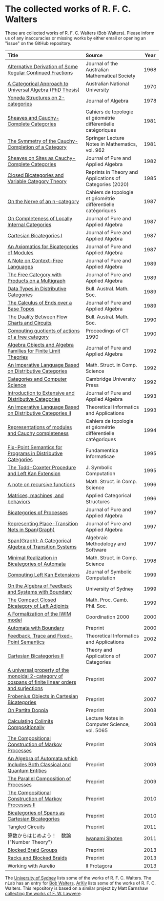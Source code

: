 # The collected works of R. F. C. Walters

These are collected works of R. F. C. Walters (Bob Walters).
Please inform us of any inaccuracies or missing works by either email or opening an "issue" on the GitHub repository.


| Title |Source| Year |
|:------|:-----|:----:|
|[Alternative Derivation of Some Regular Continued Fractions](https://github.com/mroman42/walters/blob/main/publications/1968-alternative-derivation-of-some-regular-continued-fractions.pdf)|Journal of the Australian Mathematical Society|1968|
|[A Categorical Approach to Universal Algebra (PhD Thesis)](https://github.com/mroman42/walters/blob/main/publications/1970-a-categorical-approach-to-universal-algebra.pdf)|Australian National University|1970|
|[Yoneda Structures on 2-categories](https://github.com/mroman42/walters/blob/main/publications/1978-yoneda-structures-on-2-categories.pdf)|Journal of Algebra|1978|
|[Sheaves and Cauchy-Complete Categories](https://github.com/mroman42/walters/blob/main/publications/1981-sheaves-and-cauchy-complete-categories.pdf)|Cahiers de topologie et géométrie différentielle catégoriques|1981|
|[The Symmetry of the Cauchy-Completion of a Category](https://github.com/mroman42/walters/blob/main/publications/1981-the-symmetry-of-the-cauchy-completion-of-a-category.pdf)|Springer Lecture Notes in Mathematics, vol. 962|1981|
|[Sheaves on Sites as Cauchy-Complete Categories](https://github.com/mroman42/walters/blob/main/publications/1982-sheaves-on-sites-as-cauchy-complete-categories.pdf)|Journal of Pure and Applied Algebra|1982|
|[Closed Bicategories and Variable Category Theory](https://github.com/mroman42/walters/blob/main/publications/1985-closed-bicategories-and-variable-category-theory-2020-tac-reprint.pdf)|Reprints in Theory and Applications of Categories (2020)|1985|
|[On the Nerve of an n-category](https://github.com/mroman42/walters/blob/main/publications/1987-on-the-nerve-of-an-n-category.pdf)|Cahiers de topologie et géométrie différentielle catégoriques|1987|
|[On Completeness of Locally Internal Categories](https://github.com/mroman42/walters/blob/main/publications/1983-on-completeness-of-locally-internal-categories.pdf)|Journal of Pure and Applied Algebra|1987|
|[Cartesian Bicategories I](https://github.com/mroman42/walters/blob/main/publications/1987-cartesian-bicategories-i.pdf)|Journal of Pure and Applied Algebra|1987|
|[An Axiomatics for Bicategories of Modules](https://github.com/mroman42/walters/blob/main/publications/1985-an-axiomatics-for-bicategories-of-modules.pdf)|Journal of Pure and Applied Algebra|1987|
|[A Note on Context-Free Languages](https://github.com/mroman42/walters/blob/main/publications/1988-a-note-on-context-free-languages.pdf)|Journal of Pure and Applied Algebra|1989|
|[The Free Category with Products on a Multigraph](https://github.com/mroman42/walters/blob/main/publications/1988-the-free-category-with-products-on-a-multigraph.pdf)|Journal of Pure and Applied Algebra|1989|
|[Data Types in Distributive Categories](https://github.com/mroman42/walters/blob/main/publications/1989-data-types-in-distributive-categories.pdf)|Bull. Austral. Math. Soc.|1989|
|[The Calculus of Ends over a Base Topos](https://github.com/mroman42/walters/blob/main/publications/1989-the-calculus-of-ends-over-a-base-topos.pdf)|Journal of Pure and Applied Algebra|1989|
|[The Duality Between Flow Charts and Circuits](https://github.com/mroman42/walters/blob/main/publications/1990-the-duality-between-flow-chartes-and-circuits.pdf)|Bull. Austral. Math. Soc.|1990|
|[Computing quotients of actions of a free category](https://github.com/mroman42/walters/blob/main/publications/1990-computing-quotients-of-actions-of-a-free-category.pdf)|Proceedings of CT 1990|1990|
|[Algebra Objects and Algebra Families for Finite Limit Theories](https://github.com/mroman42/walters/blob/main/publications/1990-algebra-objects-and-algebra-families-for-finite-limit-theories.pdf)|Journal of Pure and Applied Algebra|1992|
|[An Imperative Language Based on Distributive Categories](https://github.com/mroman42/walters/blob/main/publications/1992-an-imperative-language-based-on-distributive-categories.pdf)|Math. Struct. in Comp. Science|1992|
|[Categories and Computer Science](https://github.com/mroman42/walters/blob/main/publications/1992-categories-and-computer-science.pdf)|Cambridge University Press|1992|
|[Introduction to Extensive and Distributive Categories](https://github.com/mroman42/walters/blob/main/publications/1993-introduction-to-extensive-and-distributive-categories.pdf)|Journal of Pure and Applied Algebra|1993|
|[An Imperative Language Based on Distributive Categories II](https://github.com/mroman42/walters/blob/main/publications/1993-an-imperative-language-based-on-distributive-categories-ii.pdf)|Theoretical Informatics and Applications|1993|
|[Representations of modules and Cauchy completeness](https://github.com/mroman42/walters/blob/main/publications/1994-representations-of-modules-and-cauchy-completeness.pdf)|Cahiers de topologie et géométrie différentielle catégoriques|1994|
|[Fix-Point Semantics for Programs in Distributive Categories](https://github.com/mroman42/walters/blob/main/publications/1995-fix-point-semantics-for-programs-in-distributive-categories.pdf)|Fundamentica Informaticae|1995|
|[The Todd-Coxeter Procedure and Left Kan Extension](https://github.com/mroman42/walters/blob/main/publications/1991-the-todd-coxeter-procedure-and-left-kan-extensions.pdf)|J. Symbolic Computation|1995|
|[A note on recursive functions](https://github.com/mroman42/walters/blob/main/publications/1996-a-note-on-recursive-functions.pdf)|Math. Struct. in Comp. Science|1996|
|[Matrices, machines, and behaviors](https://github.com/mroman42/walters/blob/main/publications/1996-matrices-machines-and-behaviours.pdf)|Applied Categorical Structures|1996|
|[Bicategories of Processes](https://github.com/mroman42/walters/blob/main/publications/1995-bicategories-of-processes.pdf)|Journal of Pure and Applied Algebra|1997|
|[Representing Place-Transition Nets in Span(Graph)](https://github.com/mroman42/walters/blob/main/publications/1997-representing-place-transition-nets-in-span-graph.pdf)|Journal of Pure and Applied Algebra|1997|
|[Span(Graph): A Categorical Algebra of Transition Systems](https://github.com/mroman42/walters/blob/main/publications/1997-span-graph-a-categorical-algebra-of-transition-systems.pdf)|Algebraic Methodology and Software|1997|
|[Minimal Realization in Bicategories of Automata](https://github.com/mroman42/walters/blob/main/publications/1997-minimal-realization-in-bicategories-of-automata.pdf)|Math. Struct. in Comp. Science|1998|
|[Computing Left Kan Extensions](https://github.com/mroman42/walters/blob/main/publications/1999-computing-left-kan-extensions.pdf)|Journal of Symbolic Computation|1999|
|[On the Algebra of Feedback and Systems with Boundary](https://github.com/mroman42/walters/blob/main/publications/1999-on-the-algebra-of-feedback-and-systems-with-boundary.pdf)|University of Sydney|1999|
|[The Compact Closed Bicategory of Left Adjoints](https://github.com/mroman42/walters/blob/main/publications/1999-the-compact-closed-bicategory-of-left-adjoints.pdf)|Math. Proc. Camb. Phil. Soc.|1999|
|[A Formalization of the IWIM model](https://github.com/mroman42/walters/blob/main/publications/2000-a-formalization-of-the-iwim-model.pdf)|Coordination 2000|2000|
|[Automata with Boundary](https://github.com/mroman42/walters/blob/main/publications/2000-automata-with-boundary.pdf)|Preprint|2000|a
|[Feedback, Trace and Fixed-Point Semantics](https://github.com/mroman42/walters/blob/main/publications/2002-feedback-trace-and-fixed-point-semantics.pdf)|Theoretical Informatics and Applications|2002|
|[Cartesian Bicategories II](https://github.com/mroman42/walters/blob/main/publications/2007-cartesian-bicategories-ii.pdf)|Theory and Applications of Categories|2007|
|[A universal property of the monoidal 2-category of cospans of finite linear orders and surjections](https://github.com/mroman42/walters/blob/main/publications/2007-a-universal-property-of-the-monoidal-2-category-of-cospans-of-finite-linear-orders-and-surjections.pdf)|Preprint|2007|
|[Frobenius Objects in Cartesian Bicategories](https://github.com/mroman42/walters/blob/main/publications/2007-frobenius-objects-in-cartesian-bicategories.pdf)|Preprint|2007|
|[On Partita Doppia](https://github.com/mroman42/walters/blob/main/publications/2008-on-partita-doppia.pdf)|Preprint|2008|
|[Calculating Colimits Compositionally](https://github.com/mroman42/walters/blob/main/publications/2008-calculating-colimits-compositionally.pdf)|Lecture Notes in Computer Science, vol. 5065|2008|
|[The Compositional Construction of Markov Processes](https://github.com/mroman42/walters/blob/main/publications/2009-the-compositional-construction-of-markov-processes.pdf)|Preprint|2009|
|[An Algebra of Automata which Includes Both Classical and Quantum Entities](https://github.com/mroman42/walters/blob/main/publications/2009-an-algebra-of-automata-which-includes-both-classical-and-quantum-entities.pdf)|Preprint|2009|
|[The Parallel Composition of Processes](https://github.com/mroman42/walters/blob/main/publications/2009-the-parallel-composition-of-processes.pdf)|Preprint|2009|
|[The Compositional Construction of Markov Processes II](https://github.com/mroman42/walters/blob/main/publications/2018-the-compositional-construction-of-markov-processes-ii.pdf)|Preprint|2010|
|[Bicategories of Spans as Cartesian Bicategories](https://github.com/mroman42/walters/blob/main/publications/2010-bicategories-of-spans-as-cartesian-bicategories.pdf)|Preprint|2010|
|[Tangled Circuits](https://github.com/mroman42/walters/blob/main/publications/2011-tangled-circuits.pdf)|Preprint|2011|
|算数からはじめよう！　数論  ("Number Theory")|[Iwanami Shoten](https://www.iwanami.co.jp/book/b263071.html)|2011|
|[Blocked Braid Groups](https://github.com/mroman42/walters/blob/main/publications/2013-blocked-braid-groups.pdf)|Preprint|2013|
|[Racks and Blocked Braids](https://github.com/mroman42/walters/blob/main/publications/2013-racks-and-blocked-braids.pdf)|Preprint|2013|
|Working with Aurelio|Il Protagora|2013|

The [University of Sydney](https://www.maths.usyd.edu.au/ut/pub-seek.py?sau=Walters+RFC&pp=3) lists some of the works of R. F. C. Walters.
The nLab has an entry for [Bob Walters](https://ncatlab.org/nlab/show/Bob+Walters).
[ArXiv](https://arxiv.org/search/?searchtype=author&query=Walters%2C+R+F+C) lists some of the works of R. F. C. Walters.
This repository is based on a similar project by Matt Earnshaw [collecting the works of F. W. Lawvere](https://github.com/mattearnshaw/lawvere/).
